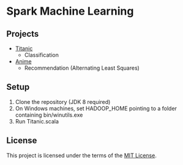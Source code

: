 # Spark Machine Learning

## Projects

- [Titanic](https://www.kaggle.com/c/titanic)
    - Classification
- [Anime](https://www.kaggle.com/CooperUnion/anime-recommendations-database)
    - Recommendation (Alternating Least Squares)

## Setup

1. Clone the repository (JDK 8 required)
2. On Windows machines, set HADOOP_HOME pointing to a folder containing bin/winutils.exe 
3. Run Titanic.scala

## License

This project is licensed under the terms of the [MIT License](https://opensource.org/licenses/MIT).
